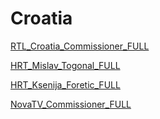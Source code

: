 # Croatia

[RTL_Croatia_Commissioner_FULL](Croatia%202724b6c9c50780438279f8638f65ea78/RTL_Croatia_Commissioner_FULL%202724b6c9c50781dfbf8cc89f4e05e95f.md)

[HRT_Mislav_Togonal_FULL](Croatia%202724b6c9c50780438279f8638f65ea78/HRT_Mislav_Togonal_FULL%202724b6c9c507816e87c4fe5d228f8aec.md)

[HRT_Ksenija_Foretic_FULL](Croatia%202724b6c9c50780438279f8638f65ea78/HRT_Ksenija_Foretic_FULL%202724b6c9c50781399264cfa73429ead6.md)

[NovaTV_Commissioner_FULL](Croatia%202724b6c9c50780438279f8638f65ea78/NovaTV_Commissioner_FULL%202724b6c9c50781399bc0de03eae62f95.md)